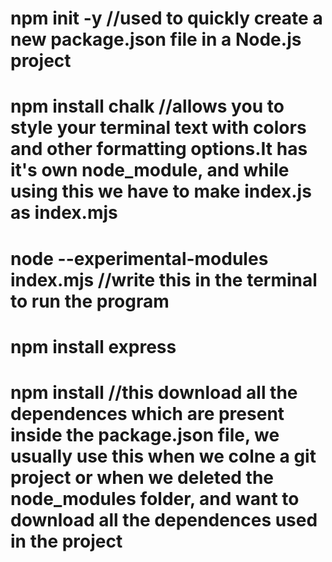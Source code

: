 # npm init -y    //used to quickly create a new package.json file in a Node.js project
# npm install chalk  //allows you to style your terminal text with colors and other formatting options.It has it's own node_module, and while using this we have to make index.js as index.mjs
# node --experimental-modules index.mjs   //write this in the terminal to run the program
# npm install express
# npm install   //this download all the dependences which are present inside the package.json file, we      usually use this when we colne a git project or when we deleted the node_modules folder, and want to download all the dependences used in the project 
